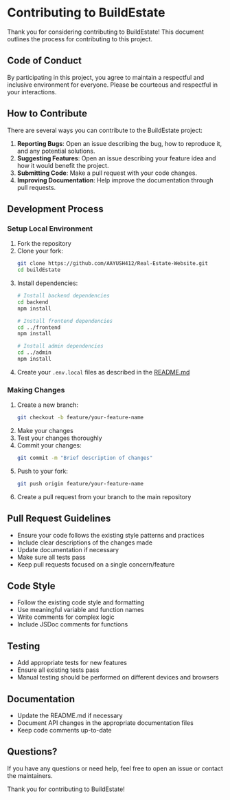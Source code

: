 # Contributing to BuildEstate



Thank you for considering contributing to BuildEstate! This document outlines the process for contributing to this project.

## Code of Conduct

By participating in this project, you agree to maintain a respectful and inclusive environment for everyone. Please be courteous and respectful in your interactions.

## How to Contribute

There are several ways you can contribute to the BuildEstate project:

1. **Reporting Bugs**: Open an issue describing the bug, how to reproduce it, and any potential solutions.
2. **Suggesting Features**: Open an issue describing your feature idea and how it would benefit the project.
3. **Submitting Code**: Make a pull request with your code changes.
4. **Improving Documentation**: Help improve the documentation through pull requests.

## Development Process

### Setup Local Environment

1. Fork the repository
2. Clone your fork:
   ```bash
   git clone https://github.com/AAYUSH412/Real-Estate-Website.git
   cd buildEstate
   ```
3. Install dependencies:
   ```bash
   # Install backend dependencies
   cd backend
   npm install

   # Install frontend dependencies
   cd ../frontend
   npm install

   # Install admin dependencies
   cd ../admin
   npm install
   ```
4. Create your `.env.local` files as described in the [README.md](README.md)

### Making Changes

1. Create a new branch:
   ```bash
   git checkout -b feature/your-feature-name
   ```
2. Make your changes
3. Test your changes thoroughly
4. Commit your changes:
   ```bash
   git commit -m "Brief description of changes"
   ```
5. Push to your fork:
   ```bash
   git push origin feature/your-feature-name
   ```
6. Create a pull request from your branch to the main repository

## Pull Request Guidelines

- Ensure your code follows the existing style patterns and practices
- Include clear descriptions of the changes made
- Update documentation if necessary
- Make sure all tests pass
- Keep pull requests focused on a single concern/feature

## Code Style

- Follow the existing code style and formatting
- Use meaningful variable and function names
- Write comments for complex logic
- Include JSDoc comments for functions

## Testing

- Add appropriate tests for new features
- Ensure all existing tests pass
- Manual testing should be performed on different devices and browsers

## Documentation

- Update the README.md if necessary
- Document API changes in the appropriate documentation files
- Keep code comments up-to-date

## Questions?

If you have any questions or need help, feel free to open an issue or contact the maintainers.

Thank you for contributing to BuildEstate!